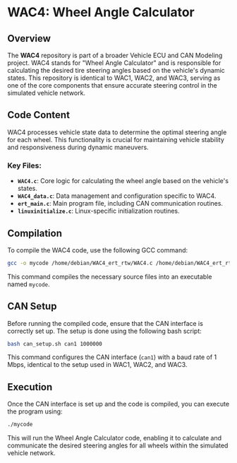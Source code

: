 # WAC4: Wheel Angle Calculator

## Overview

The **WAC4** repository is part of a broader Vehicle ECU and CAN Modeling project. WAC4 stands for "Wheel Angle Calculator" and is responsible for calculating the desired tire steering angles based on the vehicle's dynamic states. This repository is identical to WAC1, WAC2, and WAC3, serving as one of the core components that ensure accurate steering control in the simulated vehicle network.

## Code Content

WAC4 processes vehicle state data to determine the optimal steering angle for each wheel. This functionality is crucial for maintaining vehicle stability and responsiveness during dynamic maneuvers.

### Key Files:

- **`WAC4.c`**: Core logic for calculating the wheel angle based on the vehicle's states.
- **`WAC4_data.c`**: Data management and configuration specific to WAC4.
- **`ert_main.c`**: Main program file, including CAN communication routines.
- **`linuxinitialize.c`**: Linux-specific initialization routines.

## Compilation

To compile the WAC4 code, use the following GCC command:

```bash
gcc -o mycode /home/debian/WAC4_ert_rtw/WAC4.c /home/debian/WAC4_ert_rtw/WAC4_data.c /home/debian/WAC4_ert_rtw/ert_main.c /home/debian/WAC4_ert_rtw/linuxinitialize.c -I/home/debian/WAC4_ert_rtw -lm -lpthread
```
This command compiles the necessary source files into an executable named `mycode`.

## CAN Setup
Before running the compiled code, ensure that the CAN interface is correctly set up. The setup is done using the following bash script:

```bash
bash can_setup.sh can1 1000000
```
This command configures the CAN interface (`can1`) with a baud rate of 1 Mbps, identical to the setup used in WAC1, WAC2, and WAC3.

## Execution
Once the CAN interface is set up and the code is compiled, you can execute the program using:

```bash
./mycode
```
This will run the Wheel Angle Calculator code, enabling it to calculate and communicate the desired steering angles for all wheels within the simulated vehicle network.

